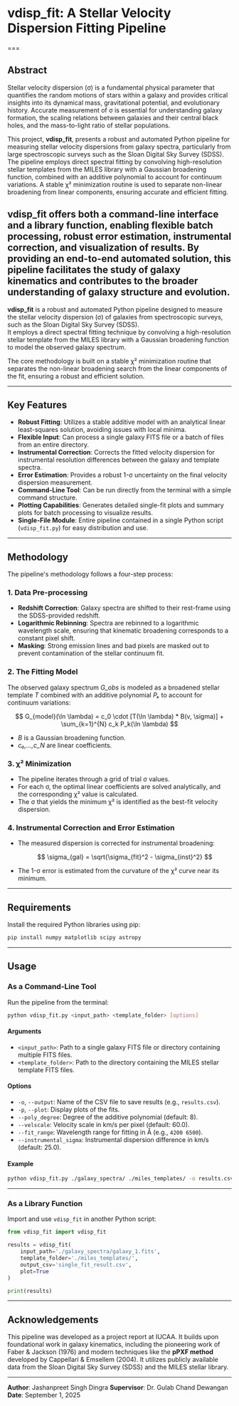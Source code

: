 # vdisp_fit: A Stellar Velocity Dispersion Fitting Pipeline
===
## Abstract

Stellar velocity dispersion (σ) is a fundamental physical parameter that quantifies the random motions of stars within a galaxy and provides critical insights into its dynamical mass, gravitational potential, and evolutionary history. Accurate measurement of σ is essential for understanding galaxy formation, the scaling relations between galaxies and their central black holes, and the mass-to-light ratio of stellar populations.  

This project, **vdisp_fit**, presents a robust and automated Python pipeline for measuring stellar velocity dispersions from galaxy spectra, particularly from large spectroscopic surveys such as the Sloan Digital Sky Survey (SDSS). The pipeline employs direct spectral fitting by convolving high-resolution stellar templates from the MILES library with a Gaussian broadening function, combined with an additive polynomial to account for continuum variations. A stable χ² minimization routine is used to separate non-linear broadening from linear components, ensuring accurate and efficient fitting.  

vdisp_fit offers both a command-line interface and a library function, enabling flexible batch processing, robust error estimation, instrumental correction, and visualization of results. By providing an end-to-end automated solution, this pipeline facilitates the study of galaxy kinematics and contributes to the broader understanding of galaxy structure and evolution.
---

**vdisp_fit** is a robust and automated Python pipeline designed to measure the stellar velocity dispersion (σ) of galaxies from spectroscopic surveys, such as the Sloan Digital Sky Survey (SDSS).  
It employs a direct spectral fitting technique by convolving a high-resolution stellar template from the MILES library with a Gaussian broadening function to model the observed galaxy spectrum.

The core methodology is built on a stable χ² minimization routine that separates the non-linear broadening search from the linear components of the fit, ensuring a robust and efficient solution.

---

## Key Features

- **Robust Fitting**: Utilizes a stable additive model with an analytical linear least-squares solution, avoiding issues with local minima.  
- **Flexible Input**: Can process a single galaxy FITS file or a batch of files from an entire directory.  
- **Instrumental Correction**: Corrects the fitted velocity dispersion for instrumental resolution differences between the galaxy and template spectra.  
- **Error Estimation**: Provides a robust 1-σ uncertainty on the final velocity dispersion measurement.  
- **Command-Line Tool**: Can be run directly from the terminal with a simple command structure.  
- **Plotting Capabilities**: Generates detailed single-fit plots and summary plots for batch processing to visualize results.  
- **Single-File Module**: Entire pipeline contained in a single Python script (`vdisp_fit.py`) for easy distribution and use.

---

## Methodology

The pipeline's methodology follows a four-step process:

### 1. Data Pre-processing
- **Redshift Correction**: Galaxy spectra are shifted to their rest-frame using the SDSS-provided redshift.  
- **Logarithmic Rebinning**: Spectra are rebinned to a logarithmic wavelength scale, ensuring that kinematic broadening corresponds to a constant pixel shift.  
- **Masking**: Strong emission lines and bad pixels are masked out to prevent contamination of the stellar continuum fit.

### 2. The Fitting Model

The observed galaxy spectrum *G_obs* is modeled as a broadened stellar template *T* combined with an additive polynomial *Pₖ* to account for continuum variations:

$$
G_{model}(\ln \lambda) = c_0 \cdot [T(\ln \lambda) * B(v, \sigma)] + \sum_{k=1}^{N} c_k P_k(\ln \lambda)
$$

- *B* is a Gaussian broadening function.  
- *c₀,...,c_N* are linear coefficients.

### 3. χ² Minimization

- The pipeline iterates through a grid of trial σ values.  
- For each σ, the optimal linear coefficients are solved analytically, and the corresponding χ² value is calculated.  
- The σ that yields the minimum χ² is identified as the best-fit velocity dispersion.

### 4. Instrumental Correction and Error Estimation

- The measured dispersion is corrected for instrumental broadening:

  $$
  \sigma_{gal} = \sqrt{\sigma_{fit}^2 - \sigma_{inst}^2}
  $$

- The 1-σ error is estimated from the curvature of the χ² curve near its minimum.

---

## Requirements

Install the required Python libraries using pip:

```bash
pip install numpy matplotlib scipy astropy
````

---

## Usage

### As a Command-Line Tool

Run the pipeline from the terminal:

```bash
python vdisp_fit.py <input_path> <template_folder> [options]
```

#### Arguments

* `<input_path>`: Path to a single galaxy FITS file or directory containing multiple FITS files.
* `<template_folder>`: Path to the directory containing the MILES stellar template FITS files.

#### Options

* `-o`, `--output`: Name of the CSV file to save results (e.g., `results.csv`).
* `-p`, `--plot`: Display plots of the fits.
* `--poly_degree`: Degree of the additive polynomial (default: 8).
* `--velscale`: Velocity scale in km/s per pixel (default: 60.0).
* `--fit_range`: Wavelength range for fitting in Å (e.g., `4200 6500`).
* `--instrumental_sigma`: Instrumental dispersion difference in km/s (default: 25.0).

#### Example

```bash
python vdisp_fit.py ./galaxy_spectra/ ./miles_templates/ -o results.csv --plot
```

---

### As a Library Function

Import and use `vdisp_fit` in another Python script:

```python
from vdisp_fit import vdisp_fit

results = vdisp_fit(
    input_path='./galaxy_spectra/galaxy_1.fits',
    template_folder='./miles_templates/',
    output_csv='single_fit_result.csv',
    plot=True
)

print(results)
```

---

## Acknowledgements

This pipeline was developed as a project report at IUCAA.
It builds upon foundational work in galaxy kinematics, including the pioneering work of Faber & Jackson (1976) and modern techniques like the **pPXF method** developed by Cappellari & Emsellem (2004).
It utilizes publicly available data from the Sloan Digital Sky Survey (SDSS) and the MILES stellar library.

---

**Author**: Jashanpreet Singh Dingra
**Supervisor**: Dr. Gulab Chand Dewangan
**Date**: September 1, 2025
